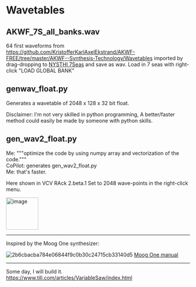 # Wavetables

## AKWF_7S_all_banks.wav

64 first waveforms from https://github.com/KristofferKarlAxelEkstrand/AKWF-FREE/tree/master/AKWF--Synthesis-Technology/Wavetables imported by drag-dropping to [NYSTHI 7Seas](https://library.vcvrack.com/NYSTHI/SevenSeas) and save as wav. Load in 7 seas with right-click "LOAD GLOBAL BANK"

## genwav_float.py

Generates a wavetable of 2048 x 128 x 32 bit float.

Disclaimer: I'm not very skilled in python programming, A better/faster method could easily be made by someone with python skills.

## gen_wav2_float.py

Me: """optimize the code by using numpy array and vectorization of the code.""" <br>
CoPilot: generates gen_wav2_float.py<br>
Me: that's faster.<br>

Here shown in VCV RAck 2.beta.1 
Set to 2048 wave-points in the right-click menu.

[<img width="88" alt="image" src="https://user-images.githubusercontent.com/27916597/142969178-1af45a57-ba33-4517-aef3-83cac995cc96.png">](https://vcvrack.com/)

<hr>

Inspired by the Moog One synthesizer:

![2b6cbacba784e06844f9c0b30c24715cb33140d5](https://user-images.githubusercontent.com/27916597/142968953-41df05e8-2ad1-44b4-99c8-1242d7a5b419.png)
[Moog One manual](https://api.moogmusic.com/sites/default/files/2019-08/Moog_One_Manual_8_2_19.pdf)

<hr>

Some day, I will build it.<br>
https://www.till.com/articles/VariableSaw/index.html

